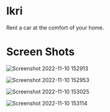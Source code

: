 # Ikri

Rent a car at the comfort of your home.

# Screen Shots

![Screenshot 2022-11-10 152913](https://user-images.githubusercontent.com/113119718/201119490-2b585fa1-b77d-4071-8c1a-f55597dd2aa4.png)

![Screenshot 2022-11-10 152953](https://user-images.githubusercontent.com/113119718/201119498-2544fc5b-e038-446a-8085-58d630f756e5.png)

![Screenshot 2022-11-10 153025](https://user-images.githubusercontent.com/113119718/201119502-677240a5-93ae-407a-ac2e-62f3e22f5be4.png)

![Screenshot 2022-11-10 153114](https://user-images.githubusercontent.com/113119718/201119504-4998b801-9678-45aa-b93c-4aa43b677d45.png)
